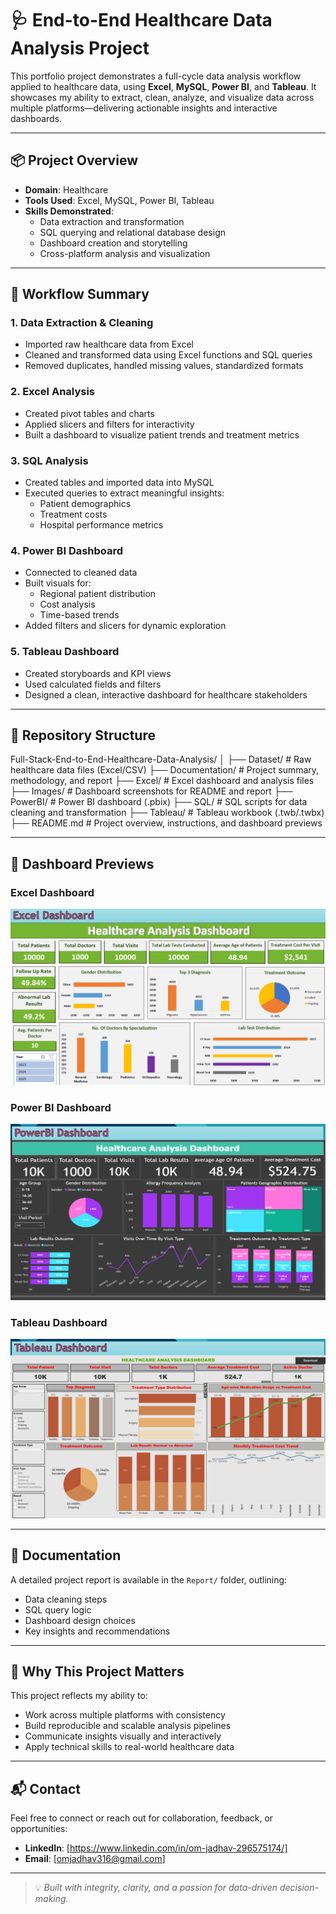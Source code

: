 # 🩺 End-to-End Healthcare Data Analysis Project

This portfolio project demonstrates a full-cycle data analysis workflow applied to healthcare data, using **Excel**, **MySQL**, **Power BI**, and **Tableau**. It showcases my ability to extract, clean, analyze, and visualize data across multiple platforms—delivering actionable insights and interactive dashboards.

---

## 📦 Project Overview

- **Domain**: Healthcare
- **Tools Used**: Excel, MySQL, Power BI, Tableau
- **Skills Demonstrated**:
  - Data extraction and transformation
  - SQL querying and relational database design
  - Dashboard creation and storytelling
  - Cross-platform analysis and visualization

---

## 🧠 Workflow Summary

### 1. **Data Extraction & Cleaning**
- Imported raw healthcare data from Excel
- Cleaned and transformed data using Excel functions and SQL queries
- Removed duplicates, handled missing values, standardized formats

### 2. **Excel Analysis**
- Created pivot tables and charts
- Applied slicers and filters for interactivity
- Built a dashboard to visualize patient trends and treatment metrics

### 3. **SQL Analysis**
- Created tables and imported data into MySQL
- Executed queries to extract meaningful insights:
  - Patient demographics
  - Treatment costs
  - Hospital performance metrics

### 4. **Power BI Dashboard**
- Connected to cleaned data
- Built visuals for:
  - Regional patient distribution
  - Cost analysis
  - Time-based trends
- Added filters and slicers for dynamic exploration

### 5. **Tableau Dashboard**
- Created storyboards and KPI views
- Used calculated fields and filters
- Designed a clean, interactive dashboard for healthcare stakeholders

---

## 📁 Repository Structure
Full-Stack-End-to-End-Healthcare-Data-Analysis/
│
├── Dataset/           # Raw healthcare data files (Excel/CSV)
├── Documentation/     # Project summary, methodology, and report
├── Excel/             # Excel dashboard and analysis files
├── Images/            # Dashboard screenshots for README and report
├── PowerBI/           # Power BI dashboard (.pbix)
├── SQL/               # SQL scripts for data cleaning and transformation
├── Tableau/           # Tableau workbook (.twb/.twbx)
├── README.md          # Project overview, instructions, and dashboard previews


---

## 📸 Dashboard Previews

### Excel Dashboard
![Excel Dashboard](https://github.com/OmJadhav-official/Full-Stack-End-to-End-Healthcare-Data-Analysis/blob/main/Images/Excel%20DB.png)

### Power BI Dashboard
![Power BI Dashboard](https://github.com/OmJadhav-official/Full-Stack-End-to-End-Healthcare-Data-Analysis/blob/main/Images/Powerbi%20DB.png)

### Tableau Dashboard
![Tableau Dashboard](https://github.com/OmJadhav-official/Full-Stack-End-to-End-Healthcare-Data-Analysis/blob/main/Images/Tableau%20DB.png)

---

## 📄 Documentation

A detailed project report is available in the `Report/` folder, outlining:
- Data cleaning steps
- SQL query logic
- Dashboard design choices
- Key insights and recommendations

---

## 🎯 Why This Project Matters

This project reflects my ability to:
- Work across multiple platforms with consistency
- Build reproducible and scalable analysis pipelines
- Communicate insights visually and interactively
- Apply technical skills to real-world healthcare data

---

## 📬 Contact

Feel free to connect or reach out for collaboration, feedback, or opportunities:

- **LinkedIn**: [https://www.linkedin.com/in/om-jadhav-296575174/]
- **Email**: [omjadhav316@gmail.com]

---

> 💡 *Built with integrity, clarity, and a passion for data-driven decision-making.*
